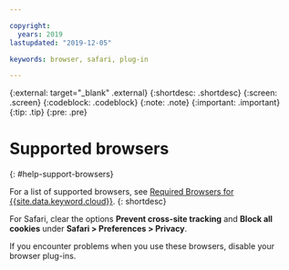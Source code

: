 ```yaml
---

copyright:
  years: 2019
lastupdated: "2019-12-05"

keywords: browser, safari, plug-in

---
```


{:external: target="_blank" .external}
{:shortdesc: .shortdesc}
{:screen: .screen}
{:codeblock: .codeblock}
{:note: .note}
{:important: .important}
{:tip: .tip}
{:pre: .pre}

# Supported browsers
{: #help-support-browsers}

For a list of supported browsers, see [Required Browsers for {{site.data.keyword.cloud}}](/docs/overview?topic=overview-prereqs-platform#browsers-platform).
{: shortdesc}

For Safari, clear the options **Prevent cross-site tracking** and **Block all cookies** under **Safari > Preferences > Privacy**.

If you encounter problems when you use these browsers, disable your browser plug-ins.
 
